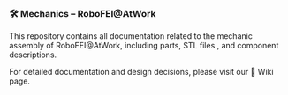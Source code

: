 ### 🛠️ Mechanics – RoboFEI@AtWork
This repository contains all documentation related to the mechanic assembly of RoboFEI@AtWork, including parts, STL files , and component descriptions.

For detailed documentation and design decisions, please visit our 📘 Wiki page.
